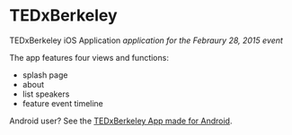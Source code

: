 # TEDxBerkeley
TEDxBerkeley iOS Application
*application for the Febraury 28, 2015 event*

The app features four views and functions:
- splash page
- about
- list speakers
- feature event timeline

Android user? See the [TEDxBerkeley App made for Android](https://github.com/maxwolffe/TEDxBerkeleyApp).
